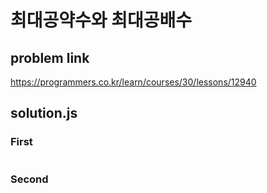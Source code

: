 # 최대공약수와 최대공배수
## problem link
https://programmers.co.kr/learn/courses/30/lessons/12940
## solution.js
### First
```

```
### Second
```

```
